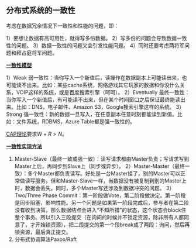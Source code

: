 ## 分布式系统的一致性

考虑在数据冗余情况下一致性和性能的问题，即：

1）要想让数据有高可用性，就得写多份数据。
2）写多份的问题会导致数据一致性的问题。
3）数据一致性的问题又会引发性能问题。
4）同时还要考虑两将军问题和拜占庭将军问题。

**[一致性模型](http://coolshell.cn/articles/10910.html)**

1）Weak 弱一致性：当你写入一个新值后，读操作在数据副本上可能读出来，也可能读不出来。比如：某些cache系统，网络游戏其它玩家的数据和你没什么关系，VOIP这样的系统，或是百度搜索引擎（呵呵）。
2）Eventually 最终一致性：当你写入一个新值后，有可能读不出来，但在某个时间窗口之后保证最终能读出来。比如：DNS，电子邮件、Amazon S3，Google搜索引擎这样的系统。
3）Strong 强一致性：新的数据一旦写入，在任意副本任意时刻都能读到新值。比如：文件系统，RDBMS，Azure Table都是强一致性的。

[CAP理论](http://www.read.seas.harvard.edu/~kohler/class/cs239-w08/decandia07dynamo.pdf)要求$W+R > N$。

**[一致性实现方法](http://coolshell.cn/articles/10910.html)**

1) Master-Slave（最终一致或强一致）：读写请求都由Master负责；写请求写到Master上后，再同步到Slave上（同步或异步）。
2）Master-Master（最终一致）：多个Master都负责读写。好处是一台Master挂了，别的Master可以正常做读写服务，但和Master-Slave一样，当数据没有被复制到别的Master上时，数据会丢失。同时，多个Master写还涉及到数据冲突的问题。
3）Two/Three Phase Commit：第一阶段做Vote，第二阶段做决定。第一阶段是同步阻塞，影响性能。另一个问题是如果第一阶段完成后，参与者在第二阶没有收到决策，那么数据结点会进入“不知所措”的状态，这个状态会block住整个事务。所以引入三段提交（在询问的时候并不锁定资源，除非所有人都同意了，才开始锁资源），把二段提交的第一个段break成了两段：询问，然后再锁资源，最后真正提交。
4) 分布式协调算法Paxos/Raft

